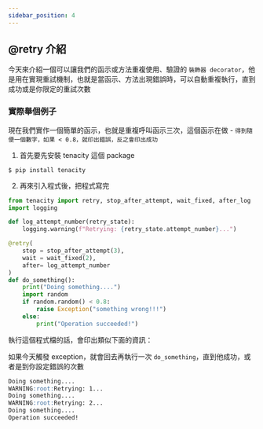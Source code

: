 ```yaml
---
sidebar_position: 4
---
```


## @retry 介紹

今天來介紹一個可以讓我們的函示或方法重複使用、驗證的 `裝飾器 decorator`，他是用在實現重試機制，也就是當函示、方法出現錯誤時，可以自動重複執行，直到成功或是你限定的重試次數


### 實際舉個例子

現在我們實作一個簡單的函示，也就是重複呼叫函示三次，這個函示在做 - `得到隨便一個數字，如果 < 0.8，就印出錯誤，反之會印出成功`


1. 首先要先安裝 tenacity 這個 package

```shell
$ pip install tenacity
```

2. 再來引入程式後，把程式寫完

```py
from tenacity import retry, stop_after_attempt, wait_fixed, after_log
import logging

def log_attempt_number(retry_state):
    logging.warning(f"Retrying: {retry_state.attempt_number}...")

@retry(
    stop = stop_after_attempt(3),
    wait = wait_fixed(2),
    after= log_attempt_number
)
def do_something():
    print("Doing something....")
    import random
    if random.random() < 0.8:
        raise Exception("something wrong!!!")        
    else:
        print("Operation succeeded!")

```
執行這個程式檔的話，會印出類似下面的資訊：

如果今天觸發 exception，就會回去再執行一次 `do_something`，直到他成功，或者是到你設定錯誤的次數

```md
Doing something....
WARNING:root:Retrying: 1...
Doing something....
WARNING:root:Retrying: 2...
Doing something....
Operation succeeded!
```